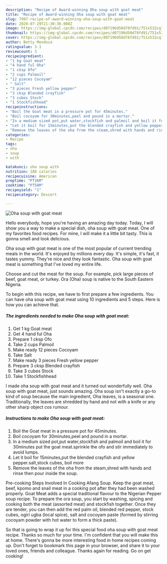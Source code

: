 ```yaml
---
description: "Recipe of Award-winning Oha soup with goat meat"
title: "Recipe of Award-winning Oha soup with goat meat"
slug: 7997-recipe-of-award-winning-oha-soup-with-goat-meat
date: 2020-07-29T21:30:30.008Z
image: https://img-global.cpcdn.com/recipes/d07196d50d78fd91/751x532cq70/oha-soup-with-goat-meat-recipe-main-photo.jpg
thumbnail: https://img-global.cpcdn.com/recipes/d07196d50d78fd91/751x532cq70/oha-soup-with-goat-meat-recipe-main-photo.jpg
cover: https://img-global.cpcdn.com/recipes/d07196d50d78fd91/751x532cq70/oha-soup-with-goat-meat-recipe-main-photo.jpg
author: Betty Mendoza
ratingvalue: 3.1
reviewcount: 3
recipeingredient:
- "1 kg Goat meat"
- "4 hand ful Oha"
- "1 cksp Ofo"
- "2 cups Palmoil"
- "12 pieces Cocoyam"
- " Salt"
- "3 pieces Fresh yellow pepper"
- "3 cksp Blended crayfish"
- "3 cubes Stock"
- "1 Stockfishhead"
recipeinstructions:
- "Boil the Goat meat in a pressure pot for 45minutes."
- "Boil cocoyam for 30minutes,peel and pound in a mortar."
- "In a medium sized pot,put water,stockfish and palmoil and boil it for 30minutes put the goat meat.sprinkle the ofo and stir immediately to avoid lumps."
- "Let it boil for 15minutes,put the blended crayfish and yellow pepper.salt,stock cubes, boil more"
- "Remove the leaves of the oha from the steam,shred with hands and rinse then pour inside the soup."
categories:
- Recipe
tags:
- oha
- soup
- with

katakunci: oha soup with 
nutrition: 188 calories
recipecuisine: American
preptime: "PT36M"
cooktime: "PT58M"
recipeyield: "1"
recipecategory: Dessert

---
```



![Oha soup with goat meat](https://img-global.cpcdn.com/recipes/d07196d50d78fd91/751x532cq70/oha-soup-with-goat-meat-recipe-main-photo.jpg)

Hello everybody, hope you're having an amazing day today. Today, I will show you a way to make a special dish, oha soup with goat meat. One of my favorites food recipes. For mine, I will make it a little bit tasty. This is gonna smell and look delicious.

Oha soup with goat meat is one of the most popular of current trending meals in the world. It's enjoyed by millions every day. It's simple, it's fast, it tastes yummy. They're nice and they look fantastic. Oha soup with goat meat is something that I've loved my entire life.

Choose and cut the meat for the soup. For example, pick large pieces of beef, goat meat, or turkey. Ora (Oha) soup is native to the South Eastern Nigeria.


To begin with this recipe, we have to first prepare a few ingredients. You can have oha soup with goat meat using 10 ingredients and 5 steps. Here is how you can achieve that.

<!--inarticleads1-->

##### The ingredients needed to make Oha soup with goat meat:

1. Get 1 kg Goat meat
1. Get 4 hand ful Oha
1. Prepare 1 cksp Ofo
1. Take 2 cups Palmoil
1. Make ready 12 pieces Cocoyam
1. Take  Salt
1. Make ready 3 pieces Fresh yellow pepper
1. Prepare 3 cksp Blended crayfish
1. Take 3 cubes Stock
1. Take 1 Stockfishhead


I made oha soup with goat meat and it turned out wonderfully well. Oha soup with goat meat, just sounds amazing. Oha soup isn&#39;t exactly a go-to kind of soup because the main ingredient, Oha leaves, is a seasonal one. Traditionally, the leaves are shredded by hand and not with a knife or any other sharp object cos rumour. 

<!--inarticleads2-->

##### Instructions to make Oha soup with goat meat:

1. Boil the Goat meat in a pressure pot for 45minutes.
1. Boil cocoyam for 30minutes,peel and pound in a mortar.
1. In a medium sized pot,put water,stockfish and palmoil and boil it for 30minutes put the goat meat.sprinkle the ofo and stir immediately to avoid lumps.
1. Let it boil for 15minutes,put the blended crayfish and yellow pepper.salt,stock cubes, boil more
1. Remove the leaves of the oha from the steam,shred with hands and rinse then pour inside the soup.


Pre-cooking Steps Involved In Cooking Afang Soup. Keep the goat meat, beef, kpomo and snail meat in a cooking pot after they had been washed properly. Goat Meat adds a special traditional flavour to the Nigerian Pepper soup recipe. To prepare the ora soup, you start by washing, spicing and cooking both the meat (assorted meat) and stockfish together. Once they are tender, you can then add the red palm oil, blended red pepper, stock cubes, ogiri ugba (local spice), salt and cocoyam paste (formed by stirring cocoyam powder with hot water to form a thick paste). 

So that is going to wrap it up for this special food oha soup with goat meat recipe. Thanks so much for your time. I'm confident that you will make this at home. There's gonna be more interesting food in home recipes coming up. Don't forget to bookmark this page in your browser, and share it to your loved ones, friends and colleague. Thanks again for reading. Go on get cooking!
